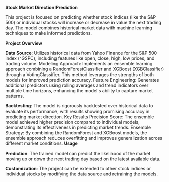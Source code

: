 **Stock Market Direction Prediction**

This project is focused on predicting whether stock indices (like the S&P 500) or individual stocks will increase or decrease in value the next trading day. The model combines historical market data with machine learning techniques to make informed predictions.

**Project Overview**

**Data Source**: Utilizes historical data from Yahoo Finance for the S&P 500 index (^GSPC), including features like open, close, high, low prices, and trading volume.
Modeling Approach: Implements an ensemble learning approach combining a RandomForestClassifier and XGBoost (XGBClassifier) through a VotingClassifier. This method leverages the strengths of both models for improved prediction accuracy.
Feature Engineering: Generates additional predictors using rolling averages and trend indicators over multiple time horizons, enhancing the model's ability to capture market patterns.

**Backtesting**: The model is rigorously backtested over historical data to evaluate its performance, with results showing promising accuracy in predicting market direction.
Key Results
Precision Score: The ensemble model achieved higher precision compared to individual models, demonstrating its effectiveness in predicting market trends.
Ensemble Strategy: By combining the RandomForest and XGBoost models, the ensemble approach reduces overfitting and improves generalization across different market conditions.
**Usage**

**Prediction**: The trained model can predict the likelihood of the market moving up or down the next trading day based on the latest available data.

**Customization**: The project can be extended to other stock indices or individual stocks by modifying the data source and retraining the models.
